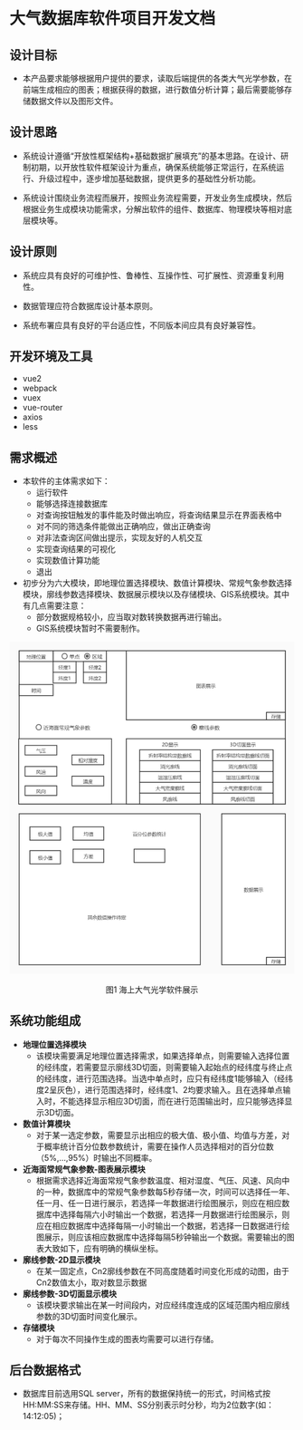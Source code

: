 # 大气数据库软件项目开发文档

## 设计目标

- 本产品要求能够根据用户提供的要求，读取后端提供的各类大气光学参数，在前端生成相应的图表；根据获得的数据，进行数值分析计算；最后需要能够存储数据文件以及图形文件。

##  设计思路

- 系统设计遵循“开放性框架结构+基础数据扩展填充”的基本思路。在设计、研制初期，以开放性软件框架设计为重点，确保系统能够正常运行，在系统运行、升级过程中，逐步增加基础数据，提供更多的基础性分析功能。

- 系统设计围绕业务流程而展开，按照业务流程需要，开发业务生成模块，然后根据业务生成模块功能需求，分解出软件的组件、数据库、物理模块等相对底层模块等。

## 设计原则

- 系统应具有良好的可维护性、鲁棒性、互操作性、可扩展性、资源重复利用性。

- 数据管理应符合数据库设计基本原则。

- 系统布署应具有良好的平台适应性，不同版本间应具有良好兼容性。

## 开发环境及工具

- vue2
- webpack
- vuex
- vue-router
- axios
- less


## 需求概述

- 本软件的主体需求如下：
  - 运行软件
  - 能够选择连接数据库
  - 对查询按钮触发的事件能及时做出响应，将查询结果显示在界面表格中
  - 对不同的筛选条件能做出正确响应，做出正确查询
  - 对非法查询区间做出提示，实现友好的人机交互
  - 实现查询结果的可视化
  - 实现数值计算功能
  - 退出
- 初步分为六大模块，即地理位置选择模块、数值计算模块、常规气象参数选择模块，廓线参数选择模块、数据展示模块以及存储模块、GIS系统模块。其中有几点需要注意：
  - 部分数据规格较小，应当取对数转换数据再进行输出。
  - GIS系统模块暂时不需要制作。

![software](./pics/software.png)

<p align = "center">
    图1 海上大气光学软件展示
</p>

## 系统功能组成

- **地理位置选择模块**
  - 该模块需要满足地理位置选择需求，如果选择单点，则需要输入选择位置的经纬度，若需要显示廓线3D切面，则需要输入起始点的经纬度与终止点的经纬度，进行范围选择。当选中单点时，应只有经纬度1能够输入（经纬度2呈灰色），进行范围选择时，经纬度1、2均要求输入。且在选择单点输入时，不能选择显示相应3D切面，而在进行范围输出时，应只能够选择显示3D切面。
- **数值计算模块**
  - 对于某一选定参数，需要显示出相应的极大值、极小值、均值与方差，对于概率统计百分位数参数统计，需要在操作人员选择相对的百分位数（5%,…,95%）时输出不同概率。
- **近海面常规气象参数-图表展示模块**
  - 根据需求选择近海面常规气象参数温度、相对湿度、气压、风速、风向中的一种，数据库中的常规气象参数每5秒存储一次，时间可以选择任一年、任一月、任一日进行展示，若选择一年数据进行绘图展示，则应在相应数据库中选择每隔六小时输出一个数据，若选择一月数据进行绘图展示，则应在相应数据库中选择每隔一小时输出一个数据，若选择一日数据进行绘图展示，则应该相应数据库中选择每隔5秒钟输出一个数据。需要输出的图表大致如下，应有明确的横纵坐标。
- **廓线参数-2D显示模块**
  - 在某一固定点，Cn2廓线参数在不同高度随着时间变化形成的动图，由于Cn2数值太小，取对数显示数据
- **廓线参数-3D切面显示模块**
  - 该模块要求输出在某一时间段内，对应经纬度连成的区域范围内相应廓线参数的3D切面时间变化展示。
- **存储模块**
  - 对于每次不同操作生成的图表均需要可以进行存储。

## 后台数据格式

- 数据库目前选用SQL server，所有的数据保持统一的形式，时间格式按HH:MM:SS来存储。HH、MM、SS分别表示时分秒，均为2位数字(如：14:12:05)；